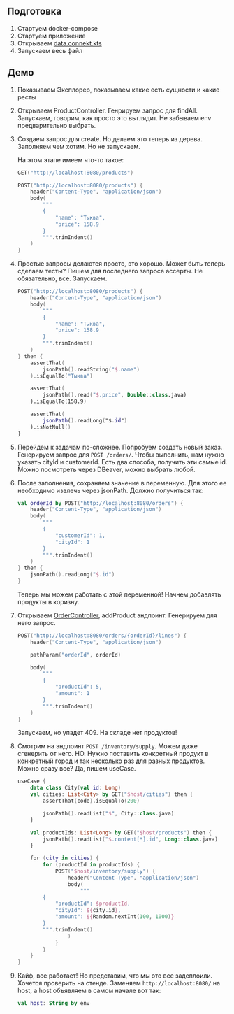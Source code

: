 ## Подготовка

1. Стартуем docker-compose
2. Стартуем приложение
3. Открываем [data.connekt.kts](data.connekt.kts)
4. Запускаем весь файл


## Демо

1. Показываем Эксплорер, показываем какие есть сущности и какие ресты
2. Открываем ProductController. Генрируем запрос для findAll. Запускаем, говорим, как просто это выглядит. Не забываем env предварительно выбрать.
3. Создаем запрос для create. Но делаем это теперь из дерева. Заполняем чем хотим. Но не запускаем.

    На этом этапе имеем что-то такое:

    ```kotlin
    GET("http://localhost:8080/products")

    POST("http://localhost:8080/products") {
        header("Content-Type", "application/json")
        body(
            """
            {
                "name": "Тыква",
                "price": 158.9
            }
            """.trimIndent()
        )
    }
    ```

4. Простые запросы делаются просто, это хорошо. Может быть теперь сделаем тесты? Пишем для последнего запроса ассерты. Не обязательно, все. Запускаем.

    ```kotlin
    POST("http://localhost:8080/products") {
        header("Content-Type", "application/json")
        body(
            """
            {
                "name": "Тыква",
                "price": 158.9
            }
            """.trimIndent()
        )
    } then {
        assertThat(
            jsonPath().readString("$.name")
        ).isEqualTo("Тыква")

        assertThat(
            jsonPath().read("$.price", Double::class.java)
        ).isEqualTo(158.9)

        assertThat(
            jsonPath().readLong("$.id")
        ).isNotNull()
    }
   ```

5. Перейдем к задачам по-сложнее. Попробуем создать новый заказ. Генерируем запрос для `POST /orders/`. Чтобы выполнить, нам нужно указать cityId и customerId. Есть два способа, получить эти самые id. Можно посмотреть через DBeaver, можно выбрать любой.
6. После заполнения, сохраняем значение в переменную. Для этого ее необходимо извлечь через jsonPath. Должно получиться так:
    ```kotlin
    val orderId by POST("http://localhost:8080/orders") {
        header("Content-Type", "application/json")
        body(
            """
            {
                "customerId": 1,
                "cityId": 1
            }
            """.trimIndent()
        )
    } then {
        jsonPath().readLong("$.id")
    }
   ```
   Теперь мы можем работать с этой переменной! Начнем добавлять продукты в коризну.

7. Открываем [OrderController](src/main/java/ru/springio/orders/rest/OrderController.java), addProduct эндпоинт. Генерируем для него запрос.
    ```kotlin
    POST("http://localhost:8080/orders/{orderId}/lines") {
        header("Content-Type", "application/json")

        pathParam("orderId", orderId)

        body(
            """
            {
                "productId": 5,
                "amount": 1
            }
            """.trimIndent()
        )
    }
    ```
    Запускаем, но упадет 409. На складе нет продуктов!

8. Смотрим на эндпоинт `POST /inventory/supply`. Можем даже сгенерить от него. НО. Нужно поставить конкретный продукт в конкретный город и так несколько раз для разных продуктов. Можно сразу все? Да, пишем useCase.
    ```kotlin
   useCase {
        data class City(val id: Long)
        val cities: List<City> by GET("$host/cities") then {
            assertThat(code).isEqualTo(200)

            jsonPath().readList("$", City::class.java)
        }

        val productIds: List<Long> by GET("$host/products") then {
            jsonPath().readList("$.content[*].id", Long::class.java)
        }

        for (city in cities) {
            for (productId in productIds) {
                POST("$host/inventory/supply") {
                    header("Content-Type", "application/json")
                    body(
                        """
            {
                "productId": $productId,
                "cityId": ${city.id},
                "amount": ${Random.nextInt(100, 1000)}
            }
            """.trimIndent()
                    )
                }
            }
        }
    }
   ```

9. Кайф, все работает! Но представим, что мы это все задеплоили. Хочется проверить на стенде. Заменяем `http://localhost:8080/` на host, а host объявляем в самом начале вот так:
    ```kotlin
   val host: String by env
   ```
